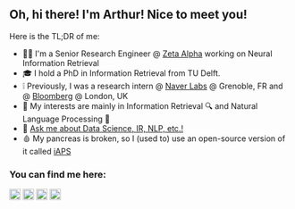 

## Oh, hi there! I'm Arthur! Nice to meet you!
Here is the TL;DR of me: 
- 🧑‍🔬 I'm a Senior Research Engineer @ [Zeta Alpha](https://github.com/zetaalphavector) working on Neural Information Retrieval
- 🎓 I hold a PhD in Information Retrieval from TU Delft.
- ❕ Previously, I was a research intern @ [Naver Labs](https://github.com/naver/) @ Grenoble, FR and @ [Bloomberg](https://github.com/bloomberg) @ London, UK 
- 🔮 My interests are mainly in Information Retrieval 🔍 and Natural Language Processing 📜
- 💬 [Ask me about Data Science, IR, NLP, etc.!](mailto:arthur@abcamara.com)
- 🩸 My pancreas is broken, so I (used to) use an open-source version of it called [iAPS](https://github.com/Artificial-Pancreas/iAPS)

### You can find me here:
<a href="https://twitter.com/arthurcamara" target="blank"><img align="center" src="https://raw.githubusercontent.com/rahuldkjain/github-profile-readme-generator/master/src/images/icons/Social/twitter.svg" alt="arthurcamara" height="20" /></a>
<a href="https://linkedin.com/in/abcamara" target="blank"><img align="center" src="https://raw.githubusercontent.com/rahuldkjain/github-profile-readme-generator/master/src/images/icons/Social/linked-in-alt.svg" alt="abcamara" height="20" /></a>
<a href="https://scholar.google.com/citations?user=tD2cC3IAAAAJ&hl=en" target="blank"><img align="center" src="https://upload.wikimedia.org/wikipedia/commons/c/c7/Google_Scholar_logo.svg" alt="gscholar" height="20" /></a>
<a href="https://idf.social/@arthur" target="blank"><img align="center" src="https://upload.wikimedia.org/wikipedia/commons/4/48/Mastodon_Logotype_%28Simple%29.svg" alt="arthur@idf.social" height="20" /></a>
